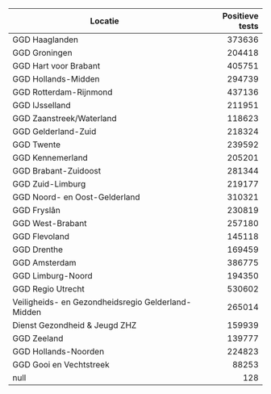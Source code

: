 | Locatie | Positieve tests |
|---------|----------------:|
| GGD Haaglanden                           | 373636 |
| GGD Groningen                            | 204418 |
| GGD Hart voor Brabant                    | 405751 |
| GGD Hollands-Midden                      | 294739 |
| GGD Rotterdam-Rijnmond                   | 437136 |
| GGD IJsselland                           | 211951 |
| GGD Zaanstreek/Waterland                 | 118623 |
| GGD Gelderland-Zuid                      | 218324 |
| GGD Twente                               | 239592 |
| GGD Kennemerland                         | 205201 |
| GGD Brabant-Zuidoost                     | 281344 |
| GGD Zuid-Limburg                         | 219177 |
| GGD Noord- en Oost-Gelderland            | 310321 |
| GGD Fryslân                              | 230819 |
| GGD West-Brabant                         | 257180 |
| GGD Flevoland                            | 145118 |
| GGD Drenthe                              | 169459 |
| GGD Amsterdam                            | 386775 |
| GGD Limburg-Noord                        | 194350 |
| GGD Regio Utrecht                        | 530602 |
| Veiligheids- en Gezondheidsregio Gelderland-Midden | 265014 |
| Dienst Gezondheid & Jeugd ZHZ            | 159939 |
| GGD Zeeland                              | 139777 |
| GGD Hollands-Noorden                     | 224823 |
| GGD Gooi en Vechtstreek                  | 88253 |
| null                                     |   128 |
